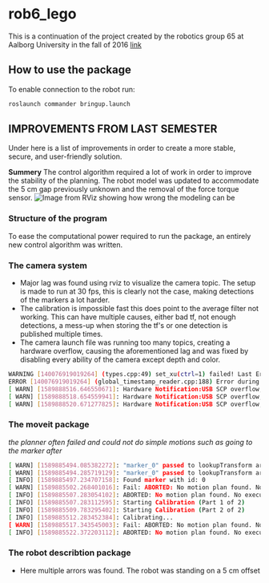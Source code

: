 # rob6_lego
This is a continuation of the project created by the robotics group 65 at Aalborg University in the fall of 2016 [link](https://github.com/pbtorrild/rob5_lego)
## How to use the package

To enable connection to the robot run:
```bash
roslaunch commander bringup.launch
```

## IMPROVEMENTS FROM LAST SEMESTER
Under here is a list of improvements in order to create a more stable, secure, and user-friendly solution.

**Summery**
The control algorithm required a lot of work in order to improve the stability of the planning.
The robot model was updated to accommodate the 5 cm gap previously unknown and the removal of the force torque sensor.
![Image from RViz showing how wrong the modeling can be](https://github.com/pbtorrild/rob6_lego/images/marker_detection.png)
### Structure of the program
To ease the computational power required to run the package, an entirely new control algorithm was written.  
### The camera system
* Major lag was found using rviz to visualize the camera topic. The setup is made to run at 30 fps, this is clearly not the case, making detections of the markers a lot harder.
* The calibration is impossible fast this does point to the average filter not working. This can have multiple causes, either bad tf, not enough detections, a mess-up when storing the tf's or one detection is published multiple times.
* The camera launch file was running too many topics, creating a hardware overflow, causing the aforementioned lag and was fixed by disabling every ability of the camera except depth and color.
```bash
WARNING [140076919019264] (types.cpp:49) set_xu(ctrl=1) failed! Last Error: Input/output error
ERROR [140076919019264] (global_timestamp_reader.cpp:188) Error during time_diff_keeper polling: set_xu(ctrl=1) failed! Last Error: Input/output error
[ WARN] [1589888516.646550671]: Hardware Notification:USB SCP overflow,1.58989e+12,Error,Hardware Error
[ WARN] [1589888518.654559941]: Hardware Notification:USB SCP overflow,1.58989e+12,Error,Hardware Error
[ WARN] [1589888520.671277825]: Hardware Notification:USB SCP overflow,1.58989e+12,Error,Hardware Error
```


### The moveit package

  _the planner often failed and could not do simple motions such as going to the marker after_

```bash
[ WARN] [1589885494.085382272]: "marker_0" passed to lookupTransform argument source_frame does not exist.
[ WARN] [1589885494.285719129]: "marker_0" passed to lookupTransform argument source_frame does not exist.
[ INFO] [1589885497.234707158]: Found marker with id: 0
[ WARN] [1589885502.268401016]: Fail: ABORTED: No motion plan found. No execution attempted.
[ INFO] [1589885507.283054102]: ABORTED: No motion plan found. No execution attempted.
[ INFO] [1589885507.283112595]: Starting Calibration (Part 1 of 2)
[ INFO] [1589885509.783295402]: Starting Calibration (Part 2 of 2)
[ INFO] [1589885512.283452384]: Calibrating...
[ WARN] [1589885517.343545003]: Fail: ABORTED: No motion plan found. No execution attempted.
[ INFO] [1589885522.372203112]: ABORTED: No motion plan found. No execution attempted.
```

### The robot describtion package
* Here multiple arrors was found. The robot was standing on a 5 cm offset
